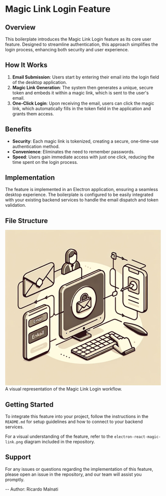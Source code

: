 # Magic Link Login Feature

## Overview

This boilerplate introduces the Magic Link Login feature as its core user feature. Designed to streamline authentication, this approach simplifies the login process, enhancing both security and user experience.

## How It Works

1. **Email Submission**: Users start by entering their email into the login field of the desktop application.
2. **Magic Link Generation**: The system then generates a unique, secure token and embeds it within a magic link, which is sent to the user's email.
3. **One-Click Login**: Upon receiving the email, users can click the magic link, which automatically fills in the token field in the application and grants them access.

## Benefits

- **Security**: Each magic link is tokenized, creating a secure, one-time-use authentication method.
- **Convenience**: Eliminates the need to remember passwords.
- **Speed**: Users gain immediate access with just one click, reducing the time spent on the login process.

## Implementation

The feature is implemented in an Electron application, ensuring a seamless desktop experience. The boilerplate is configured to be easily integrated with your existing backend services to handle the email dispatch and token validation.

## File Structure

![electron-react-magic-link.png](electron-react-magic-link.png)
    A visual representation of the Magic Link Login workflow.

## Getting Started

To integrate this feature into your project, follow the instructions in the `README.md` for setup guidelines and how to connect to your backend services.

For a visual understanding of the feature, refer to the `electron-react-magic-link.png` diagram included in the repository.

## Support

For any issues or questions regarding the implementation of this feature, please open an issue in the repository, and our team will assist you promptly.

-- Author: Ricardo Malnati